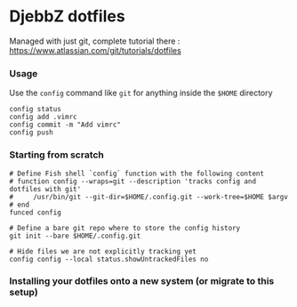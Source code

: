 # DjebbZ dotfiles

Managed with just git, complete tutorial there : https://www.atlassian.com/git/tutorials/dotfiles

### Usage

Use the `config` command like `git` for anything inside the `$HOME` directory

``` shell
config status
config add .vimrc
config commit -m "Add vimrc"
config push
```

### Starting from scratch

``` shell
# Define Fish shell `config` function with the following content
# function config --wraps=git --description 'tracks config and dotfiles with git'
#     /usr/bin/git --git-dir=$HOME/.config.git --work-tree=$HOME $argv
# end
funced config

# Define a bare git repo where to store the config history
git init --bare $HOME/.config.git

# Hide files we are not explicitly tracking yet
config config --local status.showUntrackedFiles no
```

### Installing your dotfiles onto a new system (or migrate to this setup)
